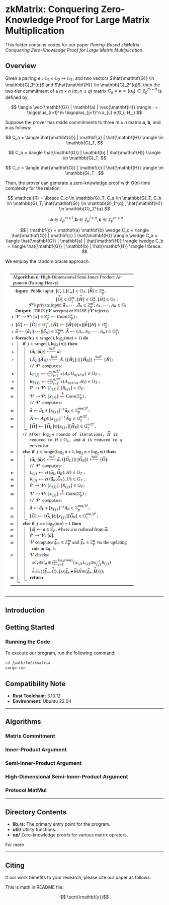 # zkMatrix: Conquering Zero-Knowledge Proof for Large Matrix Multiplication

This folder contains codes for our paper
*Pairing-Based zkMatrix: Conquering Zero-Knowledge Proof for Large Matrix Multiplication*.

## Overview

Given a pairing
$e: \mathbb{G}_1 \times \mathbb{G}_2 \mapsto \mathbb{G}_T$, 
and two vectors 
$\hat{\mathbf{G}} \in \mathbb{G}_1^{q}$ 
and 
$\hat{\mathbf{H}} \in \mathbb{G}_2^{q}$,
then the two-tier commitment of a $m \times n$ ($m,n \le q$) matrix 
$C_a = \mathbf{a} = \{a_{ij}\} \in \mathbb{Z}_p^{m\times n}$ is defined by:

$$
\langle \vec{\mathbf{G}}  |  \mathbf{a}   |  \vec{\mathbf{H}} \rangle
: = \bigoplus_{i=1}^m \bigoplus_{j=1}^n a_{ij} e(G_i, H_j)
$$ 

Suppose the prover has made commitments to three $m \times n$ matrix 
$\mathbf{a}$, $\mathbf{b}$, and $\mathbf{c}$ as follows:

$$ 
C_a = \langle \hat{\mathbf{G}}  |  \mathbf{a}   |  \hat{\mathbf{H}} \rangle 
\in \mathbb{G}_T, 
$$

$$
C_b =  \langle \hat{\mathbf{G}}  |  \mathbf{b}   |  \hat{\mathbf{H}} \rangle 
\in \mathbb{G}_T,
$$

$$
C_c =  \langle \hat{\mathbf{G}}  |  \mathbf{c}  |  \hat{\mathbf{H}} \rangle
\in \mathbb{G}_T .
$$

Then, the prover can generate a zero-knowledge proof with $O(n)$ time complexity
for the relation:

$$
\mathcal{R} = \lbrace
     C_c \in \mathbb{G}_T, C_a \in \mathbb{G}_T, C_b \in \mathbb{G}_T;
    \hat{\mathbf{G}} \in \mathbb{G}_1^{q} , \hat{\mathbf{H}} \in \mathbb{G}_2^{q} 
$$

$$
: \mathbf{a} \in \mathbb{Z}_p^{m\times l},
    \mathbf{b} \in \mathbb{Z}_p^{l \times n},
    \mathbf{c} \in \mathbb{Z}_p^{m \times n}
$$

$$
| \mathbf{c} = \mathbf{a} \mathbf{b} 
    \wedge C_c =
     \langle \hat{\mathbf{G}}  |  \mathbf{c}   |  \hat{\mathbf{H}} \rangle
    \wedge C_a =
     \langle \hat{\mathbf{G}}  |  \mathbf{a}   |  \hat{\mathbf{H}} \rangle
    \wedge C_b =
     \langle \hat{\mathbf{G}}  |  \mathbf{b}   |  \hat{\mathbf{H}} \rangle     
\rbrace.
$$

We employ the random oracle approach.

![alg](assets/alg7.png)

---

## Introduction 



## Getting Started

### Running the Code

To execute our program, run the following command:
```bash
cd /path/to/zkmatrix
cargo run
```

## Compatibility Note

- **Rust Toolchain:** 3.10.12
- **Environment:** Ubuntu 22.04

---

## Algorithms

### Matrix Commitment

### Inner-Product Argument

### Semi-Inner-Product Argument

### High-Dimensional Semi-Inner-Product Argument

### Protocol MatMul

---

## Directory Contents

- **lib.rs:** The primary entry point for the program.
- **util/** Utility functions.
- **op/** Zero-knowledge proofs for various matrix oprators.

For more

--- 

## Citing

If our work benefits to your research, please cite our paper as follows:

This is math in README file:

$$ \sqrt{\mathbf{x}}$$